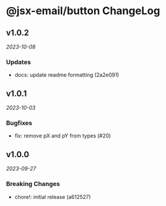 # @jsx-email/button ChangeLog

## v1.0.2

_2023-10-08_

### Updates

- docs: update readme formatting (2a2e091)

## v1.0.1

_2023-10-03_

### Bugfixes

- fix: remove pX and pY from types (#20)

## v1.0.0

_2023-09-27_

### Breaking Changes

- chore!: initial release (a612527)